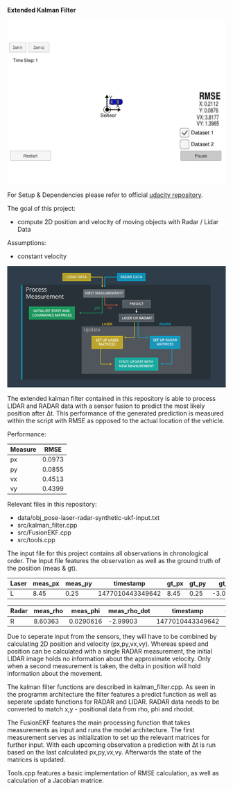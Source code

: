 **Extended Kalman Filter**

 <p align="center">
    <img src="/media/EKF_DEMO.gif" alt="result"
    title="result"  />
</p>


For Setup & Dependencies please refer to official [udacity repository](https://github.com/glaumarkus/CarND-Extended-Kalman-Filter-Project).

The goal of this project:
* compute 2D position and velocity of moving objects with Radar / Lidar Data

Assumptions:
- constant velocity

 <p align="center">
    <img src="/media/program_architecture.PNG" alt="result"
    title="result"  />
</p>

The extended kalman filter contained in this repository is able to process LIDAR and RADAR data with a sensor fusion to predict the most likely position after Δt. This performance of the generated prediction is measured within the script with RMSE as opposed to the actual location of the vehicle. 

Performance:

| Measure | RMSE |
|-------|---------|
| px | 0.0973 |
| py | 0.0855 |
| vx | 0.4513 |
| vy | 0.4399 |

Relevant files in this repository:
- data/obj_pose-laser-radar-synthetic-ukf-input.txt
- src/kalman_filter.cpp
- src/FusionEKF.cpp
- src/tools.cpp

The input file for this project contains all observations in chronological order. The Input file features the observation as well as the ground truth of the position (meas & gt). 

| Laser | meas_px | meas_py | timestamp        | gt_px | gt_py | gt_vx    | gt_vy |
|-------|---------|---------|------------------|-------|-------|----------|-------|
| L     | 8.45    | 0.25    | 1477010443349642 | 8.45  | 0.25  | -3.00027 | 0     |

| Radar | meas_rho | meas_phi  | meas_rho_dot | timestamp        | gt_px | gt_py | gt_vx    | gt_vy |
|-------|----------|-----------|--------------|------------------|-------|-------|----------|-------|
| R     | 8.60363  | 0.0290616 | -2.99903     | 1477010443349642 | 8.45  | 0.25  | -3.00027 | 0     |


Due to seperate input from the sensors, they will have to be combined by calculating 2D position and velocity (px,py,vx,vy). Whereas speed and position can be calculated with a single RADAR measurement, the initial LIDAR image holds no information about the approximate velocity. Only when a second measurement is taken, the delta in position will hold information about the movement. 

The kalman filter functions are described in kalman_filter.cpp. As seen in the programm architecture the filter features a predict function as well as seperate update functions for RADAR and LIDAR. RADAR data needs to be converted to match x,y - positional data from rho, phi and rhodot.

The FusionEKF features the main processing function that takes measurements as input and runs the model architecture. The first measurement serves as initialization to set up the relevant matrices for further input. With each upcoming observation a prediction with Δt is run based on the last calculated px,py,vx,vy. Afterwards the state of the matrices is updated.

Tools.cpp features a basic implementation of RMSE calculation, as well as calculation of a Jacobian matrice. 


